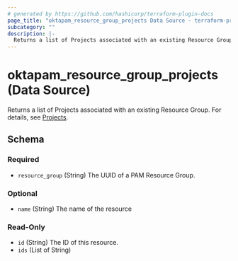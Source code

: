 ```yaml
---
# generated by https://github.com/hashicorp/terraform-plugin-docs
page_title: "oktapam_resource_group_projects Data Source - terraform-provider-oktapam"
subcategory: ""
description: |-
  Returns a list of Projects associated with an existing Resource Group. For details, see Projects https://help.okta.com/okta_help.htm?type=oie&id=ext-pam-projects.
---
```


# oktapam_resource_group_projects (Data Source)

Returns a list of Projects associated with an existing Resource Group. For details, see [Projects](https://help.okta.com/okta_help.htm?type=oie&id=ext-pam-projects).



<!-- schema generated by tfplugindocs -->
## Schema

### Required

- `resource_group` (String) The UUID of a PAM Resource Group.

### Optional

- `name` (String) The name of the resource

### Read-Only

- `id` (String) The ID of this resource.
- `ids` (List of String)


